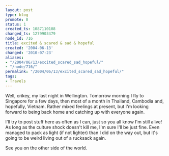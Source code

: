 ```yaml
---
layout: post
type: blog
promote: 0
status: 1
created_ts: 1087110108
changed_ts: 1279903479
node_id: 716
title: excited & scared & sad & hopeful
created: '2004-06-13'
changed: '2010-07-23'
aliases:
- "/2004/06/13/excited_scared_sad_hopeful/"
- "/node/716/"
permalink: "/2004/06/13/excited_scared_sad_hopeful/"
tags:
- Travels
---
```

Well, crikey, my last night in Wellington.  Tomorrow morning I fly to Singapore for a few days, then most of a month in Thailand, Cambodia and, hopefully, Vietnam.  Rather mixed feelings at present, but I'm looking forward to being back home and catching up with everyone again.

I'll try to post stuff here as often as I can, just so you all know I'm still alive!  As long as the culture shock doesn't kill me, I'm sure I'll be just fine.  Even managed to pack as light (if not lighter) than I did on the way out, but it's going to be weird living out of a rucksack again.

See you on the other side of the world.
